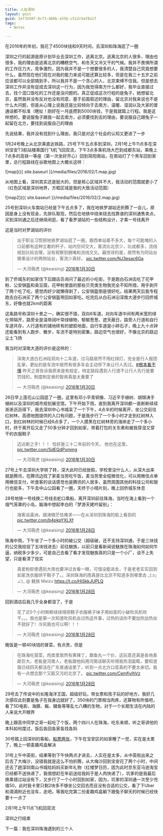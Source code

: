 ```yaml
---
title: 人在深圳
layout: post
guid: 2ef3550f-8cf3-400b-a55b-c512c9af8a1f
tags:
  - Notes

---
```


在2016年的年初，我花了4500块钱和9天时间，去深圳和珠海逛了一圈

深圳之行的起源是原计划毕业去深圳工作，逃离北京。逃离北京的人很多，理由也很多，我的理由是逃离北京的糟糕空气、和冬天又冷又干的气候。我并不畏惧所谓的工作压力大，竞争激烈，因为我并不是一个想要很多的人，我清楚自己究竟想要什么，虽然现在他们现在对我的能力来说可能还算比较多，但是在我三十五岁之前应该都可以全部搞到手，所以我并不是一个贪心的人，北京束缚不住我。但是想去深圳工作并没有促成去深圳这一行为，因为我觉得南方什么都好，我毕业直接过去，找个混口饭吃的工作还是没问题的。真正促成这次行程的是兔子，她想留北京，虽然我并没有反对也没有同意，基于前面叙述的理由，留北京对我来说也不是什么大问题，但是从心理上说我还是比较倾向于去南方，温暖、湿润以及大家的普通话都不标准（瞎扯！刚好在一月底攒到5000块钱，于是我就踏上行程。我是这样想的，要说服兔子跟我一起去南方，必须要找到去的理由，要说服自己跟兔子一起留在北方，要找到说服自己的理由

先说结果，我并没有找到什么理由，我只是对这个社会的认知又更进了一步

1月24号晚上从北京乘直达铁路，25号下午五点多到深圳，2月1号上午11点多在深圳宝安T3航站楼乘国行飞机飞回双流，下午3点多乘机场大巴到成都东站，乘晚上7点多的高铁一等座（第一次坐好开心）回到简阳南站，在南站打了个黑车回到家里，总行程路线在谷歌地图上大概长这样：

![map]({{ site.baseurl }}/media/files/2016/02/1.map.jpg)

从地图上看，深圳其实还是挺大的，但是核心区域并不大，我活动的范围就更小了（红色区域是深圳地界，方框区域是我的大致活动范围）

![map2]({{ site.baseurl }}/media/files/2016/02/2.map.jpg)

25号到深圳火车南站已经是下午五点多了，我在地铁罗湖站还折腾了一会儿，原因是身上没有现金，先排队取现，然后在地铁中绕来绕去找靠谱的深圳通售卖点，买到深圳通之后还继续闲逛，看了看罗湖站的一些结构设计，才乘一号线离开

这是当时对罗湖站的评价

<blockquote class="twitter-tweet" data-lang="zh-cn"><p lang="zh" dir="ltr">出于职业习惯把地铁罗湖站逛了一圈，跟西单站差不多大，每个可能堵的入口前都有这种立着的杆子，站内空间交大，客流比北京少，比成都多，流线规划比较合理，没有观察到拥堵和流线交叉。最惊讶的是，居然有为同站台换乘设计的两侧站台，客流少真好。 <a href="https://t.co/NJ3esac6Ga">pic.twitter.com/NJ3esac6Ga</a></p>&mdash; 大河萌虎 (@keaising) <a href="https://twitter.com/keaising/status/693437354107731973">2016年1月30日</a></blockquote>
<script async src="//platform.twitter.com/widgets.js" charset="utf-8"></script>

到了侨城东的如家住下后跟店员询问了最近的小吃街，于是跑白石洲去吃了花甲粉、公安锅盔和臭豆腐，花甲粉里面的那些贝壳类生物我完全不知所措，用手剥开了两个吃了吃，感觉肉好少就懒得剥了，公安锅盔倒是很好吃，结果两天后我专程跑去白石洲买了两个公安锅盔带回如家吃。吃完后从白石洲沿深南大道步行回侨城东，好像也就2km的距离

这条路号称深圳十景之一，确实很不错，双向6车道，对向车道中间有两米宽的绿化带隔开，路旁全是温带阔叶常绿植物，郁郁葱葱、遮天蔽日，路旁人行道和自行车道共存，人行道有的铺地砖有的塑胶地面，自行车道是小碎石子，晚上九十点钟还能看到有人跑步、散步，车流不是特别密集，路边空气也很好，不像北京的路边尘土飞扬

我当时对深南大道的评价是这样的：

<blockquote class="twitter-tweet" data-lang="zh-cn"><p lang="zh" dir="ltr">深南大道白石洲段双向十二车道，过马路居然不用红绿灯，完全是行人报团乱窜，更扯的是车流中居然有很多车会主动停下来让行人先过。<a href="https://twitter.com/hashtag/%E6%A0%B9%E6%9C%AC%E7%9C%8B%E4%B8%8D%E6%87%82?src=hash">#根本看不懂</a> 昨天之哥告诉我原来是有规定，特定路段遇到人行道不让行人先行是要罚钱的，制度制定者的智商真是太重要了</p>&mdash; 大河萌虎 (@keaising) <a href="https://twitter.com/keaising/status/693433891646894081">2016年1月30日</a></blockquote>
<script async src="//platform.twitter.com/widgets.js" charset="utf-8"></script>

26日早上莲花山公园逛了一圈，这里有邓小平青铜像、习近平手植树、胡锦涛手植树以及深圳的城市规划展览馆。下午开始下雨，直到我离开深圳都一直断断续续淅淅沥沥得下，我去深圳中心书城呆了一个下午，4点半的时候离开，坐公交前往红树林，高德地图提供的入口有问题，于是我步行了一个多小时才走到红树林入口，到红树林的时候已经6点多了，一个人摸黑在红树林旁的海岸走了一个多小时，终于离开后又走了50多分钟才回到如家，带着打包的关东煮和被我穿湿又穿干的衣服鞋子

<blockquote class="twitter-tweet" data-lang="zh-cn"><p lang="zh" dir="ltr">迈达斯之手！！！&#13;恰好是三十二年前的今天，&#13;他也在这里。 <a href="https://t.co/SdEQdPxmmg">pic.twitter.com/SdEQdPxmmg</a></p>&mdash; 大河萌虎 (@keaising) <a href="https://twitter.com/keaising/status/693437329692733440">2016年1月30日</a></blockquote>
<script async src="//platform.twitter.com/widgets.js" charset="utf-8"></script>

27号上午去深圳大学转了转，深大此时已经放假，学校里没什么人，从深大出来就是腾讯，在腾讯边找了家麦当劳吃午饭，麦当劳里全程微信化，可以用微信点单用微信支付，听食客的谈话感觉也是腾讯的人居多，虽然周围其他的科技公司和银行也挺多，下午去中山公园看了一圈，天终于小晴片刻，晚上回侨城东休息

28号地铁一号线换二号线去蛇口乘船，离开深圳前往珠海，当时在海上看到一个烟气笼罩的小岛，脑海中想起李白的「梦游天姥吟留别」：

<blockquote class="twitter-tweet" data-lang="zh-cn"><p lang="zh" dir="ltr">海客谈瀛洲，烟涛微茫信难求——在从深圳到珠海的船上看到的 <a href="https://t.co/b4pkpYXLXf">pic.twitter.com/b4pkpYXLXf</a></p>&mdash; 大河萌虎 (@keaising) <a href="https://twitter.com/keaising/status/692681363305070593">2016年1月28日</a></blockquote>
<script async src="//platform.twitter.com/widgets.js" charset="utf-8"></script>

珠海中雨，下午坐了一个多小时的破公交（超级破，还不支持深圳通，于是三块钱的公交我给投了五块钱进去）前往魅族，以前只是看新闻说魅族在珠海如何如何牛逼，纳税多少多少，可是自己去看了看才发现魅族真的只是一个小厂，谈不上失望，只是看清了现实

<blockquote class="twitter-tweet" data-lang="zh-cn"><p lang="zh" dir="ltr">真爱粉即使遇到大雨也要冲过去看一眼，可惜没能进去，于是老老实实回到如家洗衣服烘干鞋子了。。深圳珠海的雨真是比北京不知道多到哪里去 _(:з」∠)_ @ 魅族 Meizu <a href="https://t.co/HiSkkJUPLQ">https://t.co/HiSkkJUPLQ</a></p>&mdash; 大河萌虎 (@keaising) <a href="https://twitter.com/keaising/status/692604735577268224">2016年1月28日</a></blockquote>
<script async src="//platform.twitter.com/widgets.js" charset="utf-8"></script>

回到酒店后我几乎全身都湿了，于是

<blockquote class="twitter-tweet" data-lang="zh-cn"><p lang="zh" dir="ltr">花了近5个小时断断续续得把鞋子衣服裤子袜子用如家的小破吹风机吹干。。。我也是第一次知道吹风机会过热这件事，过热的话你不要加热加热丝不就好了！冷风我也可以啊！！！</p>&mdash; 大河萌虎 (@keaising) <a href="https://twitter.com/keaising/status/692680867144081408">2016年1月28日</a></blockquote>
<script async src="//platform.twitter.com/widgets.js" charset="utf-8"></script>

晚饭是一顿40块钱的冒菜，有点贵，但是

<blockquote class="twitter-tweet" data-lang="zh-cn"><p lang="zh" dir="ltr">在珠海吃冒菜，肉类里居然有黄辣丁，跟鱼丸一个价，这玩意还真是各地差距巨大。老板是河南人，老板跟他妈用河南话聊天听得我热泪盈眶，要知道我已经四天都活在广东普通话里了，听到一点北方口音真的不要太亲切。我有一点想念那个又脏又污的北京了。 <a href="https://t.co/CemfjvlhVz">pic.twitter.com/CemfjvlhVz</a></p>&mdash; 大河萌虎 (@keaising) <a href="https://twitter.com/keaising/status/692681196329791488">2016年1月28日</a></blockquote>
<script async src="//platform.twitter.com/widgets.js" charset="utf-8"></script>

29号去了传说中的长隆海洋王国，超级好玩，带女票和孩子玩的好地方，我好几次感叹此刻要是兔子在我身边就好了，350块的门票相当肉疼，还算物有所值吧，看了5D电影、海豚、鳐、鳗鱼等等乱七八糟的生物，对于一个长期生活在内陆的人来说大开眼界

晚上跟高中同学之哥一起吃了个饭，两个四川人在珠海，吃东来顺，听之哥讲他的本科如何度过，饭后各回各家各找各妈

30号踏上回深圳的客船，[船票两张](https://www.instagram.com/p/BBLuubUA_tl/ "船票两张")，下午在宝安区的如家睡了一觉，实在是太累了，晚上一顿麦趣鸡盒解决

31号上午中英街，结果等到下午快两点才进去，人实在是太多，从中英街出来之后去了大梅沙，没错我就是这么不怕折腾，从大梅沙回到宝安花了两个小时，中间还去了趟深圳南山书城给妈妈买新年礼物（红楼梦日历，因为此时京东亚马逊淘宝已经都不送快递了，我很想赶在年前送给我妈于是人肉快递了），坑爹的是我最后换乘错过站没有下，又步行了一个小时回到如家，因为，坑爹的深圳通一次至少充值50，此时我卡里只剩2块多不够坐公交回去而且没有合适的公交，看了下Uber和滴滴附近也没车，走吧。等我吃完第二份麦趣鸡盒躺下跟兔子聊天的时候已经快要十一点了

2月1号上午11点飞机回双流

深圳之行结束

下一篇：我在深圳珠海遇到的三个人
